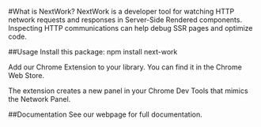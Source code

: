 #What is NextWork?
NextWork is a developer tool for watching HTTP network requests and responses in Server-Side Rendered components. Inspecting HTTP communications can help debug SSR pages and optimize code. 

##Usage
Install this package:
npm install next-work

Add our Chrome Extension to your library. You can find it in the Chrome Web Store.

The extension creates a new panel in your Chrome Dev Tools that mimics the Network Panel. 

##Documentation
See our webpage for full documentation.



